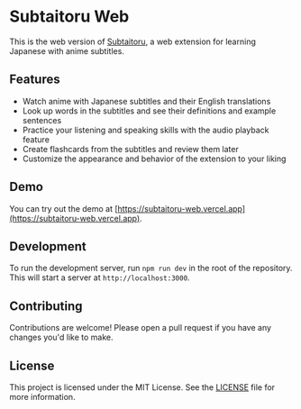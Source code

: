 # Subtaitoru Web

This is the web version of [Subtaitoru](https://github.com/subtaitoru/subtaitoru), a web extension for learning Japanese with anime subtitles.

## Features

- Watch anime with Japanese subtitles and their English translations
- Look up words in the subtitles and see their definitions and example sentences
- Practice your listening and speaking skills with the audio playback feature
- Create flashcards from the subtitles and review them later
- Customize the appearance and behavior of the extension to your liking

## Demo

You can try out the demo at [https://subtaitoru-web.vercel.app](https://subtaitoru-web.vercel.app).

## Development

To run the development server, run `npm run dev` in the root of the repository. This will start a server at `http://localhost:3000`.

## Contributing

Contributions are welcome! Please open a pull request if you have any changes you'd like to make.

## License

This project is licensed under the MIT License. See the [LICENSE](LICENSE) file for more information.
